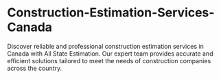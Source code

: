 # Construction-Estimation-Services-Canada
 Discover reliable and professional construction estimation services in Canada with All State Estimation. Our expert team provides accurate and efficient solutions tailored to meet the needs of construction companies across the  country.
